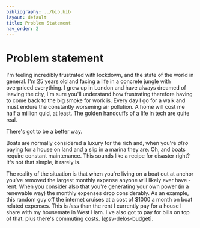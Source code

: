 ```yaml
---
bibliography: ../bib.bib
layout: default
title: Problem Statement
nav_order: 2
---
```


# Problem statement

I'm feeling incredibly frustrated with lockdown, and the state of the
world in general. I'm 25 years old and facing a life in a concrete
jungle with overpriced everything. I grew up in London and have always
dreamed of leaving the city, I'm sure you'll understand how frustrating
therefore having to come back to the big smoke for work is. Every day I
go for a walk and must endure the constantly worsening air pollution. A
home will cost me half a million quid, at least. The golden handcuffs of
a life in tech are quite real.

There's got to be a better way.

Boats are normally considered a luxury for the rich and, when you're
*also* paying for a house on land and a slip in a marina they are. Oh,
and boats require constant maintenance. This sounds like a recipe for
disaster right? It's not that simple, it rarely is.

The reality of the situation is that when you're living on a boat out at anchor you've
removed the largest monthly expense anyone will likely ever have - rent.
When you consider also that you're generating your own power (in a
renewable way) the monthly expenses drop considerably. As an example,
this random guy off the internet cruises at a cost of \$1000 a month on
boat related expenses. This is *less* than the rent I currently pay for
a house I share with my housemate in West Ham. I've also got to pay for
bills on top of that. plus there's commuting costs. [@sv-delos-budget].
